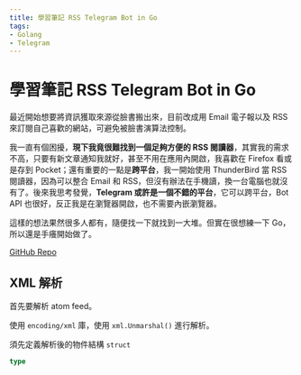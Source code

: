 ```yaml
---
title: 學習筆記 RSS Telegram Bot in Go
tags: 
- Golang
- Telegram
---
```


# 學習筆記 RSS Telegram Bot in Go 

最近開始想要將資訊獲取來源從臉書搬出來，目前改成用 Email 電子報以及 RSS 來訂閱自己喜歡的網站，可避免被臉書演算法控制。

我一直有個困擾，**現下我竟很難找到一個足夠方便的 RSS 閱讀器**，其實我的需求不高，只要有新文章通知我就好，甚至不用在應用內開啟，我喜歡在 Firefox 看或是存到 Pocket；還有重要的一點是**跨平台**，我一開始使用 ThunderBird 當 RSS 閱讀器，因為可以整合 Email 和 RSS，但沒有辦法在手機讀，換一台電腦也就沒有了。後來我思考發覺，**Telegram 或許是一個不錯的平台**，它可以跨平台，Bot API 也很好，反正我是在瀏覽器開啟，也不需要內嵌瀏覽器。  

這樣的想法果然很多人都有，隨便找一下就找到一大堆。但實在很想練一下 Go，所以還是手癢開始做了。

[GitHub Repo](https://github.com/wancatserver/tg-rss-bot)

## XML 解析

首先要解析 atom feed。  

使用 `encoding/xml` 庫，使用 `xml.Unmarshal()` 進行解析。

須先定義解析後的物件結構 `struct`

```go
type 
```

